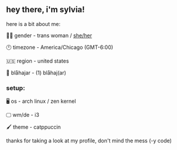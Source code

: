 ## hey there, i'm sylvia!

here is a bit about me:

🏳️‍⚧️ gender - trans woman / [she/her](https://en.pronouns.page/@sylvxa)

🕛 timezone - America/Chicago (GMT-6:00)

🇺🇸 region - united states

🦈 blåhajar - (1) blåhaj(ar)

### setup:

🖥️ os - arch linux / zen kernel

🖵 wm/de - i3

🖌️ theme - catppuccin

thanks for taking a look at my profile, don't mind the mess (-y code)
